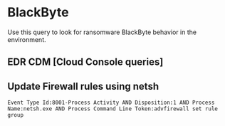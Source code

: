 # BlackByte

Use this query to look for ransomware BlackByte behavior in the environment.

## EDR CDM [Cloud Console queries]

## Update Firewall rules using netsh

```
Event Type Id:8001-Process Activity AND Disposition:1 AND Process Name:netsh.exe AND Process Command Line Token:advfirewall set rule group
```
